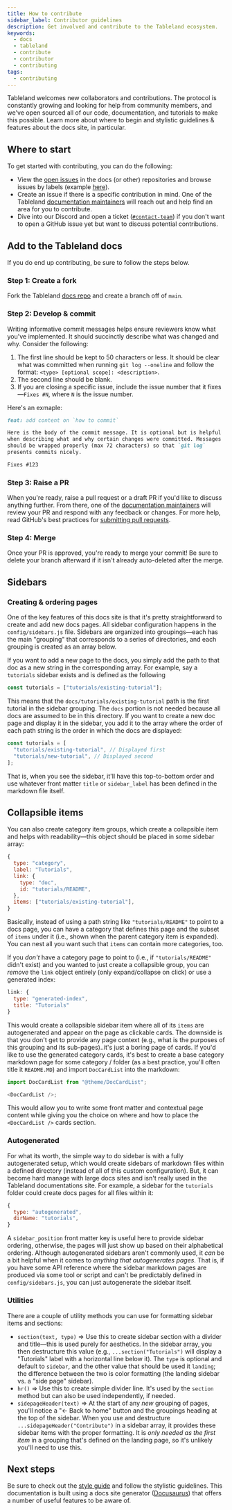 ```yaml
---
title: How to contribute
sidebar_label: Contributor guidelines
description: Get involved and contribute to the Tableland ecosystem.
keywords:
  - docs
  - tableland
  - contribute
  - contributor
  - contributing
tags:
  - contributing
---
```


Tableland welcomes new collaborators and contributions. The protocol is constantly growing and looking for help from community members, and we've open sourced all of our code, documentation, and tutorials to make this possible. Learn more about where to begin and stylistic guidelines & features about the docs site, in particular.

## Where to start

To get started with contributing, you can do the following:

- View the [open issues](https://github.com/tablelandnetwork/docs/issues) in the docs (or other) repositories and browse issues by labels (example [here](https://github.com/tablelandnetwork/js-tableland/labels)).
- Create an issue if there is a specific contribution in mind. One of the Tableland [documentation maintainers](/contribute/maintainers) will reach out and help find an area for you to contribute.
- Dive into our Discord and open a ticket ([`#contact-team`](https://discord.com/channels/592843512312102924/1000182412795445378)) if you don't want to open a GitHub issue yet but want to discuss potential contributions.

## Add to the Tableland docs

If you do end up contributing, be sure to follow the steps below.

### Step 1: Create a fork

Fork the Tableland [docs repo](https://github.com/tablelandnetwork/docs) and create a branch off of `main`.

### Step 2: Develop & commit

Writing informative commit messages helps ensure reviewers know what you've implemented. It should succinctly describe what was changed and why. Consider the following:

1. The first line should be kept to 50 characters or less. It should be clear what was committed when running `git log --oneline` and follow the format: `<type> [optional scope]: <description>`.
2. The second line should be blank.
3. If you are closing a specific issue, include the issue number that it fixes—`Fixes #N`, where `N` is the issue number.

Here's an exmaple:

```markdown
feat: add content on `how to commit`

Here is the body of the commit message. It is optional but is helpful
when describing what and why certain changes were committed. Messages
should be wrapped properly (max 72 characters) so that `git log`
presents commits nicely.

Fixes #123
```

### Step 3: Raise a PR

When you're ready, raise a pull request or a draft PR if you'd like to discuss anything further. From there, one of the [documentation maintainers](/contribute/maintainers) will review your PR and respond with any feedback or changes. For more help, read GitHub's best practices for [submitting pull requests](https://docs.github.com/en/pull-requests/collaborating-with-pull-requests/proposing-changes-to-your-work-with-pull-requests/about-pull-requests).

### Step 4: Merge

Once your PR is approved, you're ready to merge your commit! Be sure to delete your branch afterward if it isn't already auto-deleted after the merge.

## Sidebars

### Creating & ordering pages

One of the key features of this docs site is that it's pretty straightforward to create and add new docs pages. All sidebar configuration happens in the `config/sidebars.js` file. Sidebars are organized into groupings—each has the main "grouping" that corresponds to a series of directories, and each grouping is created as an array below.

If you want to add a new page to the docs, you simply add the path to that doc as a new string in the corresponding array. For example, say a `tutorials` sidebar exists and is defined as the following

```js
const tutorials = ["tutorials/existing-tutorial"];
```

This means that the `docs/tutorials/existing-tutorial` path is the first tutorial
in the sidebar grouping. The `docs` portion is not needed because all docs are assumed to be in this directory. If you want to create a new doc page and display it in the sidebar, you add it to the array where the order of each path string is the order in which the docs are displayed:

```js
const tutorials = [
  "tutorials/existing-tutorial", // Displayed first
  "tutorials/new-tutorial", // Displayed second
];
```

That is, when you see the sidebar, it'll have this top-to-bottom order and use whatever front matter `title` or `sidebar_label` has been defined in the markdown file itself.

## Collapsible items

You can also create category item groups, which create a collapsible item and helps with readability—this object should be placed in some sidebar array:

```js
{
  type: "category",
  label: "Tutorials",
  link: {
    type: "doc",
    id: "tutorials/README",
  },
  items: ["tutorials/existing-tutorial"],
}
```

Basically, instead of using a path string like `"tutorials/README"` to point to a docs page, you can have a category that defines this page and the subset of `items` under it (i.e., shown when the parent category item is expanded). You can nest all you want such that `items` can contain more categories, too.

If you _don't_ have a category page to point to (i.e., if `"tutorials/README"` didn't exist) and you wanted to just create a collapsible group, you can _remove_ the `link` object entirely (only expand/collapse on click) or use a generated index:

```js
link: {
  type: "generated-index",
  title: "Tutorials"
}
```

This would create a collapsible sidebar item where all of its `items` are autogenerated and appear on the page as clickable cards. The downside is that you don't get to provide any page context (e.g., what is the purposes of this grouping and its sub-pages)..it's just a boring page of cards. If you'd like to use the generated category cards, it's best to create a base category markdown page for some category / folder (as a best practice, you'll often title it `README.MD`) and import `DocCardList` into the markdown:

```js
import DocCardList from "@theme/DocCardList";

<DocCardList />;
```

This would allow you to write some front matter and contextual page content while giving you the choice on where and how to place the `<DocCardList />` cards section.

### Autogenerated

For what its worth, the simple way to do sidebar is with a fully autogenerated setup, which would create sidebars of markdown files within a defined directory (instead of all of this custom configuration). But, it can become hard manage with large docs sites and isn't really used in the Tableland documentations site. For example, a sidebar for the `tutorials` folder could create docs pages for all files within it:

```js
{
  type: "autogenerated",
  dirName: "tutorials",
}
```

A `sidebar_position` front matter key is useful here to provide sidebar ordering, otherwise, the pages will just show up based on their alphabetical ordering. Although autogenerated sidebars aren't commonly used, it _can_ be a bit helpful when it comes to _anything that autogenerates pages_. That is, if you have some API reference where the sidebar markdown pages are produced via some tool or script and can't be predictably defined in `config/sidebars.js`, you can just autogenerate the sidebar itself.

### Utilities

There are a couple of utility methods you can use for formatting sidebar items and sections:

- `section(text, type)` => Use this to create sidebar section with a divider and title—this is used purely for aesthetics. In the sidebar array, you then destructure this value (e.g., `...section("Tutorials")` will display a "Tutorials" label with a horizontal line below it). The `type` is optional and default to `sidebar`, and the other value that should be used it `landing`; the difference between the two is color formatting (the landing sidebar vs. a "side page" sidebar).
- `hr()` => Use this to create simple divider line. It's used by the `section` method but can also be used independently, if needed.
- `sidepageHeader(text)` => At the start of any _new_ grouping of pages, you'll notice a "<- Back to home" button and the groupings heading at the top of the sidebar. When you use and destructure `...sidepageHeader("Contribute")` in a sidebar array, it provides these sidebar items with the proper formatting. It is _only needed as the first item_ in a grouping that's defined on the landing page, so it's unlikely you'll need to use this.

## Next steps

Be sure to check out the [style guide](./style-guide) and follow the stylistic guidelines. This documentation is built using a docs site generator ([Docusaurus](https://docusaurus.io/)) that offers a number of useful features to be aware of.
